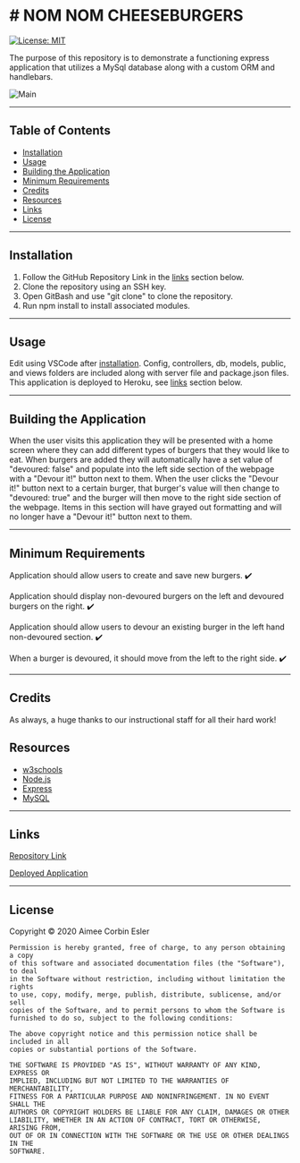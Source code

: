 # # NOM NOM CHEESEBURGERS

[![License: MIT](https://img.shields.io/badge/License-MIT-yellow.svg)](https://opensource.org/licenses/MIT)

The purpose of this repository is to demonstrate a functioning express application that utilizes a MySql database along with a custom ORM and handlebars.

![Main]()

---

## Table of Contents

- [Installation](#installation)
- [Usage](#Usage)
- [Building the Application](#building-the-application)
- [Minimum Requirements](#minimum-requirements)
- [Credits](#credits)
- [Resources](#resources)
- [Links](#Links)
- [License](#license)

---

## Installation

1. Follow the GitHub Repository Link in the [links](#Links) section below.
1. Clone the repository using an SSH key.
1. Open GitBash and use "git clone" to clone the repository.
1. Run npm install to install associated modules.

---

## Usage

Edit using VSCode after [installation](#installation). Config, controllers, db, models, public, and views folders are included along with server file and package.json files. This application is deployed to Heroku, see [links](#Links) section below.

---

## Building the Application

When the user visits this application they will be presented with a home screen where they can add different types of burgers that they would like to eat. When burgers are added they will automatically have a set value of "devoured: false" and populate into the left side section of the webpage with a "Devour it!" button next to them. When the user clicks the "Devour it!" button next to a certain burger, that burger's value will then change to "devoured: true" and the burger will then move to the right side section of the webpage. Items in this section will have grayed out formatting and will no longer have a "Devour it!" button next to them.

---

## Minimum Requirements

Application should allow users to create and save new burgers. :heavy_check_mark:

Application should display non-devoured burgers on the left and devoured burgers on the right. :heavy_check_mark:

Application should allow users to devour an existing burger in the left hand non-devoured section. :heavy_check_mark:

When a burger is devoured, it should move from the left to the right side. :heavy_check_mark:

---

## Credits

As always, a huge thanks to our instructional staff for all their hard work!

## Resources

- [w3schools](https://www.w3schools.com)
- [Node.js](https://nodejs.org/en/)
- [Express](https://expressjs.com/)
- [MySQL](https://www.mysql.com/)

---

## Links

[Repository Link](https://github.com/aimeecesler/nom-nom-cheeseburgers)

[Deployed Application](https://nom-nom-cheeseburger.herokuapp.com/)

---

## License

Copyright &copy; 2020 Aimee Corbin Esler

    Permission is hereby granted, free of charge, to any person obtaining a copy
    of this software and associated documentation files (the "Software"), to deal
    in the Software without restriction, including without limitation the rights
    to use, copy, modify, merge, publish, distribute, sublicense, and/or sell
    copies of the Software, and to permit persons to whom the Software is
    furnished to do so, subject to the following conditions:

    The above copyright notice and this permission notice shall be included in all
    copies or substantial portions of the Software.

    THE SOFTWARE IS PROVIDED "AS IS", WITHOUT WARRANTY OF ANY KIND, EXPRESS OR
    IMPLIED, INCLUDING BUT NOT LIMITED TO THE WARRANTIES OF MERCHANTABILITY,
    FITNESS FOR A PARTICULAR PURPOSE AND NONINFRINGEMENT. IN NO EVENT SHALL THE
    AUTHORS OR COPYRIGHT HOLDERS BE LIABLE FOR ANY CLAIM, DAMAGES OR OTHER
    LIABILITY, WHETHER IN AN ACTION OF CONTRACT, TORT OR OTHERWISE, ARISING FROM,
    OUT OF OR IN CONNECTION WITH THE SOFTWARE OR THE USE OR OTHER DEALINGS IN THE
    SOFTWARE.
